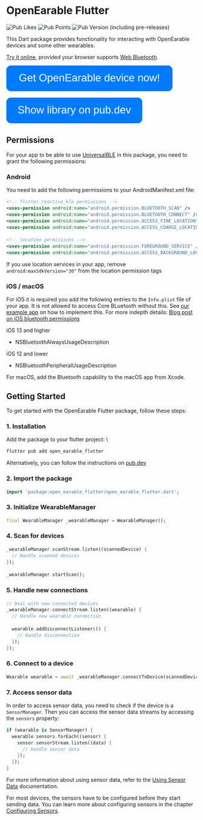 # OpenEarable Flutter

![Pub Likes](https://img.shields.io/pub/likes/open_earable_flutter)
![Pub Points](https://img.shields.io/pub/points/open_earable_flutter)
![Pub Version (including pre-releases)](https://img.shields.io/pub/v/open_earable_flutter)


This Dart package provides functionality for interacting with OpenEarable devices and some other wearables.  
  
[Try it online](https://lib-example.open-earable.teco.edu/), provided your browser supports [Web Bluetooth](https://caniuse.com/web-bluetooth).

  

[![Button](https://raw.githubusercontent.com/OpenEarable/open_earable_flutter/main/.github/assets/get_oe_button.svg)](https://forms.gle/R3LMcqtyKwVH7PZB9)

[![Button](https://raw.githubusercontent.com/OpenEarable/open_earable_flutter/main/.github/assets/show_on_pub_dev_button.svg)](https://pub.dev/packages/open_earable_flutter)


## Permissions
For your app to be able to use [UniversalBLE](https://pub.dev/packages/universal_ble) in this package, you need to grant the following permissions:
### Android

You need to add the following permissions to your AndroidManifest.xml file:

```xml
<!-- flutter_reactive_ble permissions -->
<uses-permission android:name="android.permission.BLUETOOTH_SCAN" />
<uses-permission android:name="android.permission.BLUETOOTH_CONNECT" />
<uses-permission android:name="android.permission.ACCESS_FINE_LOCATION" />
<uses-permission android:name="android.permission.ACCESS_COARSE_LOCATION" />

<!-- location permissions -->
<uses-permission android:name="android.permission.FOREGROUND_SERVICE" />
<uses-permission android:name="android.permission.ACCESS_BACKGROUND_LOCATION"/>
```

If you use location services in your app, remove `android:maxSdkVersion="30"` from the location permission tags

### iOS / macOS

For iOS it is required you add the following entries to the `Info.plist` file of your app. It is not allowed to access Core BLuetooth without this. See [our example app](https://github.com/PhilipsHue/flutter_reactive_ble/blob/master/example/ios/Runner/Info.plist) on how to implement this. For more indepth details: [Blog post on iOS bluetooth permissions](https://medium.com/flawless-app-stories/handling-ios-13-bluetooth-permissions-26c6a8cbb816)

iOS 13 and higher
* NSBluetoothAlwaysUsageDescription

iOS 12 and lower
* NSBluetoothPeripheralUsageDescription

For macOS, add the Bluetooth capability to the macOS app from Xcode.

## Getting Started
To get started with the OpenEarable Flutter package, follow these steps:

### 1. Installation
  Add the package to your flutter project: \
  ```bash
  flutter pub add open_earable_flutter
  ```
  Alternatively, you can follow the instructions on [pub.dev](https://pub.dev/packages/open_earable_flutter/install)

### 2. Import the package
  ```dart
  import 'package:open_earable_flutter/open_earable_flutter.dart';
  ```

### 3. Initialize WearableManager
  ```dart
  final WearableManager _wearableManager = WearableManager();
  ```

### 4. Scan for devices
  ```dart
  _wearableManager.scanStream.listen((scannedDevice) {
    // Handle scanned devices
  });

  _wearableManager.startScan();
  ```

### 5. Handle new connections
  ```dart
  // Deal with new connected devices
  _wearableManager.connectStream.listen((wearable) {
    // Handle new wearable connection
    
    wearable.addDisconnectListener(() {
      // Handle disconnection
    });
  });
  ```

### 6. Connect to a device
  ```dart
  Wearable wearable = await _wearableManager.connectToDevice(scannedDevice);
  ```

### 7. Access sensor data
  In order to access sensor data, you need to check if the device is a `SensorManager`. Then you can access the sensor data streams by accessing the `sensors` property:
  ```dart
  if (wearable is SensorManager) {
    wearable.sensors.forEach((sensor) {
      sensor.sensorStream.listen((data) {
        // Handle sensor data
      });
    });
  }
  ```

  For more information about using sensor data, refer to the [Using Sensor Data](doc/SENSOR_DATA.md) documentation.

  For most devices, the sensors have to be configured before they start sending data. You can learn more about configuring sensors in the chapter [Configuring Sensors](doc/SENSOR_CONFIG.md).